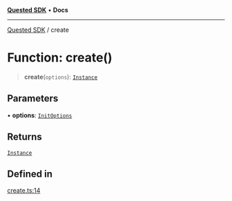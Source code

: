 [**Quested SDK**](../README.md) • **Docs**

***

[Quested SDK](../README.md) / create

# Function: create()

> **create**(`options`): [`Instance`](../interfaces/Instance.md)

## Parameters

• **options**: [`InitOptions`](../interfaces/InitOptions.md)

## Returns

[`Instance`](../interfaces/Instance.md)

## Defined in

[create.ts:14](https://github.com/Quested-io/QuestedSDK/blob/68ad308490407211065714b0ce812cc765cac26e/src/create.ts#L14)
